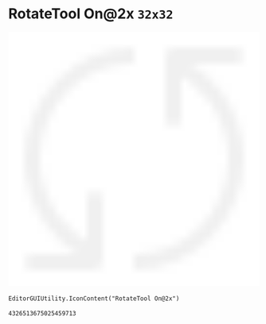 # RotateTool On@2x `32x32`
<img src="/img/RotateTool%20On@2x.png" width=512 height=512>

``` CSharp
EditorGUIUtility.IconContent("RotateTool On@2x")
```
```
4326513675025459713
```
